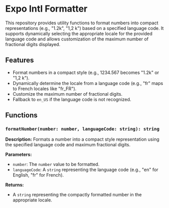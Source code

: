 # Expo Intl Formatter

This repository provides utility functions to format numbers into compact representations (e.g., "1.2k", "1,2 k") based on a specified language code. It supports dynamically selecting the appropriate locale for the provided language code and allows customization of the maximum number of fractional digits displayed.

## Features
- Format numbers in a compact style (e.g., 1234.567 becomes "1.2k" or "1,2 k").
- Dynamically determine the locale from a language code (e.g., "fr" maps to French locales like "fr_FR").
- Customize the maximum number of fractional digits.
- Fallback to `en_US` if the language code is not recognized.

## Functions

### `formatNumber(number: number, languageCode: string): string`

**Description:**
Formats a number into a compact style representation using the specified language code and maximum fractional digits.

**Parameters:**
- `number`: The `number` value to be formatted.
- `languageCode`: A `string` representing the language code (e.g., "en" for English, "fr" for French).

**Returns:**
- A `string` representing the compactly formatted number in the appropriate locale.
